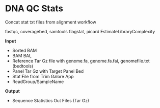<!-- dx-header -->
# DNA QC Stats

Concat stat txt files from alignment workflow

fastqc, coveragebed, samtools flagstat, picard EstimateLibraryComplexity

**Input**
- Sorted BAM
- BAM BAI,
- Reference Tar Gz file with genome.fa, genome.fa.fai, genomefile.txt (bedtools)
- Panel Tar Gz with Target Panel Bed
- Stat File from Trim Galore App
- ReadGroup/SampleName 

**Output**
- Sequence Statistics Out Files (Tar Gz)
